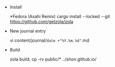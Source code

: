 - Install

    *Fedora (Asahi Remix)
    cargo install --locked --git https://github.com/getzola/zola

- New journal entry

    vi content/journal/`date +"%Y.%m.%d"`.md

- Build

    zola build; cp -rv public/* ../shon.github.io/

